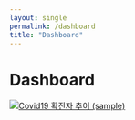 ```yaml
---
layout: single
permalink: /dashboard
title: "Dashboard"
---
```


# Dashboard

<!-- google -->
<!-- <html>
  <head>
    <script type="text/javascript" src="https://www.gstatic.com/charts/loader.js"></script>
    <script type="text/javascript">
      google.charts.load('current', {'packages':['corechart']});
      google.charts.setOnLoadCallback(drawChart);

      function drawChart() {
        var data = google.visualization.arrayToDataTable([
          ['Year', 'Sales', 'Expenses'],
          ['2004',  1000,      400],
          ['2005',  1170,      460],
          ['2006',  660,       1120],
          ['2007',  1030,      540]
        ]);

        var options = {
          title: 'Company Performance (테스트중)',
          curveType: 'function',
          legend: { position: 'bottom' },
        };

        var chart = new google.visualization.LineChart(document.getElementById('curve_chart'));

        chart.draw(data, options);
      }
    </script>

  </head>
  <body>
    <div id="curve_chart" style="width: 100%; height: 50vh"></div>
  </body>
</html> -->

<!-- tab -->
<html>
  <div class='tableauPlaceholder' id='viz1704949724857' style='position: relative'><noscript><a href='#'><img alt='Covid19 확진자 추이 (sample) ' src='https:&#47;&#47;public.tableau.com&#47;static&#47;images&#47;co&#47;covid19_sample_17049496659560&#47;Sheet1&#47;1_rss.png' style='border: none' /></a></noscript><object class='tableauViz'  style='display:none;'><param name='host_url' value='https%3A%2F%2Fpublic.tableau.com%2F' /> <param name='embed_code_version' value='3' /> <param name='site_root' value='' /><param name='name' value='covid19_sample_17049496659560&#47;Sheet1' /><param name='tabs' value='no' /><param name='toolbar' value='yes' /><param name='static_image' value='https:&#47;&#47;public.tableau.com&#47;static&#47;images&#47;co&#47;covid19_sample_17049496659560&#47;Sheet1&#47;1.png' /> <param name='animate_transition' value='yes' /><param name='display_static_image' value='yes' /><param name='display_spinner' value='yes' /><param name='display_overlay' value='yes' /><param name='display_count' value='yes' /><param name='language' value='en-US' /></object></div>                <script type='text/javascript'>                    var divElement = document.getElementById('viz1704949724857');                    var vizElement = divElement.getElementsByTagName('object')[0];                    vizElement.style.width='100%';vizElement.style.height=(divElement.offsetWidth*0.5)+'px';                    var scriptElement = document.createElement('script');                    scriptElement.src = 'https://public.tableau.com/javascripts/api/viz_v1.js';                    vizElement.parentNode.insertBefore(scriptElement, vizElement);                </script>
 </html>
